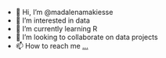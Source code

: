 - 👋 Hi, I’m @madalenamakiesse
- 👀 I’m interested in data
- 🌱 I’m currently learning R
- 💞️ I’m looking to collaborate on data projects
- 📫 How to reach me [...](https://www.linkedin.com/in/madalena-makiesse/)

<!---
madalenamakiesse/madalenamakiesse is a ✨ special ✨ repository because its `README.md` (this file) appears on your GitHub profile.
You can click the Preview link to take a look at your changes.
--->
